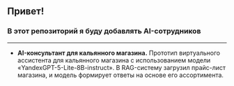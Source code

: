 ## Привет!
### В этот репозиторий я буду добавлять AI-сотрудников
---
* **AI-консультант для кальянного магазина.** Прототип виртуального ассистента для кальянного магазина с использованием модели «YandexGPT-5-Lite-8B-instruct». В RAG-систему загрузил прайс-лист магазина, и модель формирует ответы на основе его ассортимента.
